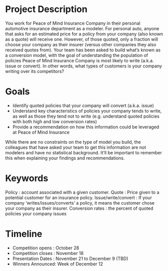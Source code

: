 # Project Description

You work for Peace of Mind Insurance Company in their personal automotive insurance department as a modeler. For personal auto, anyone that asks for an estimated price for a policy from your company (also known as a quote) will receive one. However, of those quoted, only a fraction will choose your company as their insurer (versus other companies they also received quotes from). Your team has been asked to build what’s known as a conversion model, with the goal of understanding the population of policies Peace of Mind Insurance Company is most likely to write (a.k.a. issue or convert). In other words, what types of customers is your company writing over its competitors?

# Goals
+ Identify quoted policies that your company will convert (a.k.a. issue)
+ Understand key characteristics of policies your company tends to write, as well as those they tend not to write (e.g. understand quoted policies with both high and low conversion rates)
+ Provide a recommendation on how this information could be leveraged at Peace of Mind Insurance

While there are no constraints on the type of model you build, the colleagues that have asked your team to get this information are not modelers and have no statistical background. It’ll be important to remember this when explaining your findings and recommendations.

# Keywords
Policy : account associated with a given customer.
Quote : Price given to a potential customer for an insurance policy.
Issue/write/convert : If your company ‘writes/issues/converts’ a policy, it means the customer chose your company as their insurer.
Conversion rates : the percent of quoted policies your company issues

# Timeline
+ Competition opens : October 28
+ Competition closes : November 18
+ Presentation Dates : November 21 to December 9 (TBD)
+ Winners Announced: Week of December 12